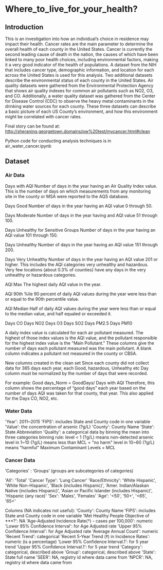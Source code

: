 # Where_to_live_for_your_health?

## Introduction
This is an investigation into how an individual’s choice in residence may impact their health. Cancer rates are the main parameter to determine the overall health of each county in the United States. Cancer is currently the second leading cause of death in the nation, the causes of which have been linked to many poor health choices, including environmental factors, making it a very good indicator of the health of populations. A dataset from the NIH that includes cancer type, demographic information, and location for each across the United States is used for this analysis. Two additional datasets describe the environmental status of each county in the United States. Air quality datasets were gathered from the Environmental Protection Agency that shows air quality indexes for common air pollutants such as NO2, O3, and CO. Additionally, a water quality dataset was gathered from the Center for Disease Control (CDC) to observe the heavy metal contaminants in the drinking water sources for each county. These three datasets can describe a basic picture of each US County’s environment, and how this environment might be correlated with cancer rates.  
  
Final story can be found at: http://sheraning.georgetown.domains/pw%20test/mycancer.html#clean

Python code for conducting analysis techniques is in air_water_cancer.ipynb

## Dataset
### Air Data
Days with AQI
Number of days in the year having an Air Quality Index value. This is the number of days on which measurements from any monitoring site in the county or MSA were reported to the AQS database.  
  
Days Good
Number of days in the year having an AQI value 0 through 50.
  
Days Moderate
Number of days in the year having and AQI value 51 through 100.
  
Days Unhealthy for Sensitive Groups
Number of days in the year having an AQI value 101 through 150.
   
Days Unhealthy
Number of days in the year having an AQI value 151 through 200.

Days Very Unhealthy
Number of days in the year having an AQI value 201 or higher. This includes the AQI categories very unhealthy and hazardous. Very few locations (about 0.3% of counties) have any days in the very unhealthy or hazardous categories.

AQI Max
The highest daily AQI value in the year.

AQI 90th %ile
90 percent of daily AQI values during the year were less than or equal to the 90th percentile value.

AQI Median
Half of daily AQI values during the year were less than or equal to the median value, and half equaled or exceeded it.

Days CO
Days NO2
Days O3
Days SO2
Days PM2.5
Days PM10  

A daily index value is calculated for each air pollutant measured. The highest of those index values is the AQI value, and the pollutant responsible for the highest index value is the "Main Pollutant." These columns give the number of days each pollutant measured was the main pollutant. A blank column indicates a pollutant not measured in the county or CBSA.
  
New columns created in the clean set
Since each county did not collect data for 365 days each year, each Good, hazardous, Unhealthy etc Day column must be normalized by the number of days that were recorded. 

For example:
Good days_Norm = GoodDays/ Days with AQI
Therefore, this column shows the percentage of “good days” each year based on the number of days AQI was taken for that county, that year.
This also applied for the Days CO, NO2, etc.

### Water Data
'Year': 2011~2015
'FIPS': includes State and County code in one variable
'Value': the concentration of arsenic (?g/L)
'County': County Name
'State': State Abbreviation
'Quality': a categorical data by binning the mean into three categories
  		binning rule: level < 1 (?g/L) means non-detected arsenic
    		level in 1~10 (?g/L) means less than MCL = "no harm"
        			level in 10~60 (?g/L) means "harmful"
Maximum Contaminant Levels = MCL

### Cancer Data
‘Categories’ : ‘Groups’ (groups are subcategories of categories)

'All': 'Total'
'Cancer Type': 'Lung Cancer'
'Race/Ethnicity': 'White Hispanic', 'White Non-Hispanic',  'Black (includes Hispanic)', 'Amer. Indian/Alaskan Native (includes Hispanic)', 'Asian or Pacific Islander (includes Hispanic)',  'Hispanic (any race)'
'Sex': 'Males', 'Females'
'Age': '<50', '50+', '<65', '65+'

Columns (NA indicates not useful):
'County': County Name
'FIPS': includes State and County code in one variable
'Met Healthy People Objective of ***?': NA
'Age-Adjusted Incidence Rate(†) - cases per 100,000': numeric
'Lower 95% Confidence Interval': for Age Adjusted rate
'Upper 95% Confidence Interval': for Age Adjusted rate
'Average Annual Count': numeric
'Recent Trend': categorical
'Recent 5-Year Trend (‡) in Incidence Rates': numeric (is a percentage)
'Lower 95% Confidence Interval.1': for 5 year trend
'Upper 95% Confidence Interval.1': for 5 year trend
'Category': categorical, described above
'Group': categorical, described above
'State': State full name
'SEER': NA, registry id where data came from
'NPCR': NA, registry id where data came from
